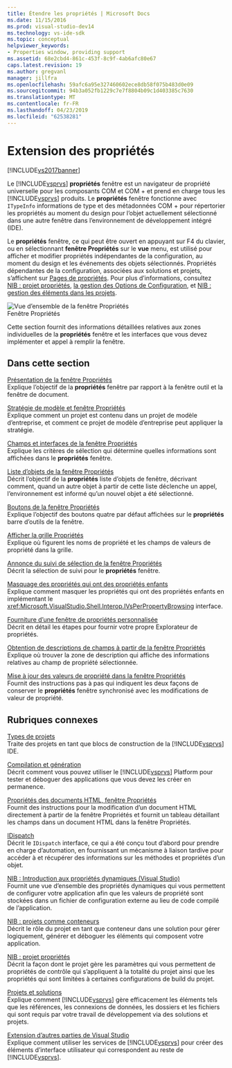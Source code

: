 ```yaml
---
title: Étendre les propriétés | Microsoft Docs
ms.date: 11/15/2016
ms.prod: visual-studio-dev14
ms.technology: vs-ide-sdk
ms.topic: conceptual
helpviewer_keywords:
- Properties window, providing support
ms.assetid: 68e2cbd4-861c-453f-8c9f-4ab6afc80e67
caps.latest.revision: 19
ms.author: gregvanl
manager: jillfra
ms.openlocfilehash: 59afc6a95e327460602ece8db58f075b483d0e09
ms.sourcegitcommit: 94b3a052fb1229c7e7f8804b09c1d403385c7630
ms.translationtype: MT
ms.contentlocale: fr-FR
ms.lasthandoff: 04/23/2019
ms.locfileid: "62538281"
---
```

# <a name="extending-properties"></a>Extension des propriétés
[!INCLUDE[vs2017banner](../../includes/vs2017banner.md)]

Le [!INCLUDE[vsprvs](../../includes/vsprvs-md.md)] **propriétés** fenêtre est un navigateur de propriété universelle pour les composants COM et COM + et prend en charge tous les [!INCLUDE[vsprvs](../../includes/vsprvs-md.md)] produits. Le **propriétés** fenêtre fonctionne avec `ITypeInfo` informations de type et des métadonnées COM + pour répertorier les propriétés au moment du design pour l’objet actuellement sélectionné dans une autre fenêtre dans l’environnement de développement intégré (IDE).  
  
 Le **propriétés** fenêtre, ce qui peut être ouvert en appuyant sur F4 du clavier, ou en sélectionnant **fenêtre Propriétés** sur le **vue** menu, est utilisé pour afficher et modifier propriétés indépendantes de la configuration, au moment du design et les événements des objets sélectionnés. Propriétés dépendantes de la configuration, associées aux solutions et projets, s’affichent sur [Pages de propriétés](../../extensibility/internals/property-pages.md). Pour plus d’informations, consultez [NIB : projet propriétés](http://msdn.microsoft.com/fb126574-24ad-4c96-9b2b-6e1f3879ba50), [la gestion des Options de Configuration](../../extensibility/internals/managing-configuration-options.md), et [NIB : gestion des éléments dans les projets](http://msdn.microsoft.com/762e606b-7f44-4b66-97a1-e30a703654a0).  
  
 ![Vue d’ensemble de la fenêtre Propriétés](../../extensibility/internals/media/vspropertieswindow.png "vsPropertiesWindow")  
Fenêtre Propriétés  
  
 Cette section fournit des informations détaillées relatives aux zones individuelles de la **propriétés** fenêtre et les interfaces que vous devez implémenter et appel à remplir la fenêtre.  
  
## <a name="in-this-section"></a>Dans cette section  
 [Présentation de la fenêtre Propriétés](../../extensibility/internals/properties-window-overview.md)  
 Explique l’objectif de la **propriétés** fenêtre par rapport à la fenêtre outil et la fenêtre de document.  
  
 [Stratégie de modèle et fenêtre Propriétés](../../extensibility/internals/template-policy-and-the-properties-window.md)  
 Explique comment un projet est contenu dans un projet de modèle d’entreprise, et comment ce projet de modèle d’entreprise peut appliquer la stratégie.  
  
 [Champs et interfaces de la fenêtre Propriétés](../../extensibility/internals/properties-window-fields-and-interfaces.md)  
 Explique les critères de sélection qui détermine quelles informations sont affichées dans le **propriétés** fenêtre.  
  
 [Liste d’objets de la fenêtre Propriétés](../../extensibility/internals/properties-window-object-list.md)  
 Décrit l’objectif de la **propriétés** liste d’objets de fenêtre, décrivant comment, quand un autre objet à partir de cette liste déclenche un appel, l’environnement est informé qu’un nouvel objet a été sélectionné.  
  
 [Boutons de la fenêtre Propriétés](../../extensibility/internals/properties-window-buttons.md)  
 Explique l’objectif des boutons quatre par défaut affichées sur le **propriétés** barre d’outils de la fenêtre.  
  
 [Afficher la grille Propriétés](../../extensibility/internals/properties-display-grid.md)  
 Explique où figurent les noms de propriété et les champs de valeurs de propriété dans la grille.  
  
 [Annonce du suivi de sélection de la fenêtre Propriétés](../../misc/announcing-property-window-selection-tracking.md)  
 Décrit la sélection de suivi pour le **propriétés** fenêtre.  
  
 [Masquage des propriétés qui ont des propriétés enfants](../../misc/hiding-properties-that-have-child-properties.md)  
 Explique comment masquer les propriétés qui ont des propriétés enfants en implémentant le <xref:Microsoft.VisualStudio.Shell.Interop.IVsPerPropertyBrowsing> interface.  
  
 [Fourniture d’une fenêtre de propriétés personnalisée](../../misc/providing-a-custom-properties-window.md)  
 Décrit en détail les étapes pour fournir votre propre Explorateur de propriétés.  
  
 [Obtention de descriptions de champs à partir de la fenêtre Propriétés](../../misc/getting-field-descriptions-from-the-properties-window.md)  
 Explique où trouver la zone de description qui affiche des informations relatives au champ de propriété sélectionnée.  
  
 [Mise à jour des valeurs de propriété dans la fenêtre Propriétés](../../misc/updating-property-values-in-the-properties-window.md)  
 Fournit des instructions pas à pas qui indiquent les deux façons de conserver le **propriétés** fenêtre synchronisé avec les modifications de valeur de propriété.  
  
## <a name="related-sections"></a>Rubriques connexes  
 [Types de projets](../../extensibility/internals/project-types.md)  
 Traite des projets en tant que blocs de construction de la [!INCLUDE[vsprvs](../../includes/vsprvs-md.md)] IDE.  
  
 [Compilation et génération](../../ide/compiling-and-building-in-visual-studio.md)  
 Décrit comment vous pouvez utiliser le [!INCLUDE[vsprvs](../../includes/vsprvs-md.md)] Platform pour tester et déboguer des applications que vous devez les créer en permanence.  
  
 [Propriétés des documents HTML, fenêtre Propriétés](http://msdn.microsoft.com/library/46e3d164-a1a7-42f9-87b0-344e10a37b62)  
 Fournit des instructions pour la modification d’un document HTML directement à partir de la fenêtre Propriétés et fournit un tableau détaillant les champs dans un document HTML dans la fenêtre Propriétés.  
  
 [IDispatch](http://msdn.microsoft.com/ebbff4bc-36b2-4861-9efa-ffa45e013eb5)  
 Décrit le `IDispatch` interface, ce qui a été conçu tout d’abord pour prendre en charge d’automation, en fournissant un mécanisme à liaison tardive pour accéder à et récupérer des informations sur les méthodes et propriétés d’un objet.  
  
 [NIB : Introduction aux propriétés dynamiques (Visual Studio)](http://msdn.microsoft.com/f5102027-1431-4195-ae40-9b991de46d3a)  
 Fournit une vue d’ensemble des propriétés dynamiques qui vous permettent de configurer votre application afin que les valeurs de propriété sont stockées dans un fichier de configuration externe au lieu de code compilé de l’application.  
  
 [NIB : projets comme conteneurs](http://msdn.microsoft.com/87d40f63-f487-4767-8963-64beec27ba1b)  
 Décrit le rôle du projet en tant que conteneur dans une solution pour gérer logiquement, générer et déboguer les éléments qui composent votre application.  
  
 [NIB : projet propriétés](http://msdn.microsoft.com/fb126574-24ad-4c96-9b2b-6e1f3879ba50)  
 Décrit la façon dont le projet gère les paramètres qui vous permettent de propriétés de contrôle qui s’appliquent à la totalité du projet ainsi que les propriétés qui sont limitées à certaines configurations de build du projet.  
  
 [Projets et solutions](../../ide/solutions-and-projects-in-visual-studio.md)  
 Explique comment [!INCLUDE[vsprvs](../../includes/vsprvs-md.md)] gère efficacement les éléments tels que les références, les connexions de données, les dossiers et les fichiers qui sont requis par votre travail de développement via des solutions et projets.  
  
 [Extension d’autres parties de Visual Studio](../../extensibility/extending-other-parts-of-visual-studio.md)  
 Explique comment utiliser les services de [!INCLUDE[vsprvs](../../includes/vsprvs-md.md)] pour créer des éléments d’interface utilisateur qui correspondent au reste de [!INCLUDE[vsprvs](../../includes/vsprvs-md.md)].
